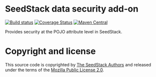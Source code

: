 # SeedStack data security add-on

[![Build status](https://travis-ci.org/seedstack/data-security-addon.svg?branch=master)](https://travis-ci.org/seedstack/data-security-addon) [![Coverage Status](https://coveralls.io/repos/seedstack/data-security-addon/badge.svg?branch=master)](https://coveralls.io/r/seedstack/data-security-addon?branch=master) [![Maven Central](https://maven-badges.herokuapp.com/maven-central/org.seedstack.addons.datasecurity/data-security/badge.svg?style=flat)](https://maven-badges.herokuapp.com/maven-central/org.seedstack.addons.datasecurity/data-security)

Provides security at the POJO attribute level in SeedStack.

# Copyright and license

This source code is copyrighted by [The SeedStack Authors](https://github.com/seedstack/seedstack/blob/master/AUTHORS) and
released under the terms of the [Mozilla Public License 2.0](https://www.mozilla.org/MPL/2.0/). 
